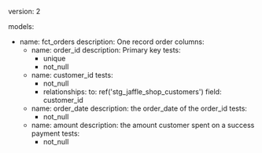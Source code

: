 version: 2

models:
  - name: fct_orders
    description: One record order
    columns:
      - name: order_id
        description: Primary key
        tests:
          - unique
          - not_null
      - name: customer_id
        tests:
          - not_null
          - relationships:
              to: ref('stg_jaffle_shop_customers')
              field: customer_id
      - name: order_date
        description: the order_date of the order_id
        tests: 
          - not_null 
      - name: amount
        description: the amount customer spent on a success payment
        tests:
          - not_null
